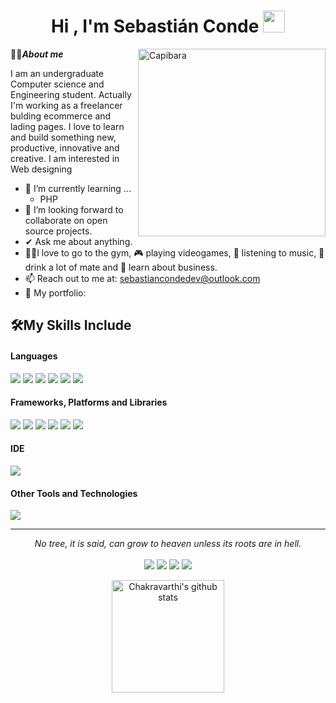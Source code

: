 <h1 align="center">Hi , I'm Sebastián Conde <img src="https://media.giphy.com/media/hvRJCLFzcasrR4ia7z/giphy.gif" width="35"></h1>

<img align="right" width=300px alt="Capibara" src="https://media3.giphy.com/media/HqcfJIVjVObbMNPCJd/giphy.gif?cid=6c09b9529h11w7mjma11n3na1rw78yzsbidtwl6k3a03ecfk&ep=v1_stickers_search&rid=giphy.gif&ct=s" />

🧍🏼***About me***

I am an undergraduate Computer science and Engineering student. Actually I'm working as a freelancer bulding ecommerce and lading pages. I love to learn and build something new, productive, innovative and creative. I am interested in Web designing
- 🌱 I’m currently learning ...
  - PHP
- 🦾 I’m looking forward to collaborate on open source projects.
- ✔ Ask me about anything.
- 🏋🏼I love to go to the gym, 🎮 playing videogames, 🎵 listening to music, 🧉drink a lot of mate and 📖 learn about business.
- 📫 Reach out to me at: <a href="sebastiancondedev@outlook.com">sebastiancondedev@outlook.com</a>
- 📂 My portfolio: 


## 🛠️My Skills Include

<h4> Languages </h4>
<span>
  <img src="https://img.shields.io/badge/c%23-%23239120.svg?style=for-the-badge&logo=csharp&logoColor=white">
  <img src="https://img.shields.io/badge/CSS3-1572B6?style=for-the-badge&logo=css3&logoColor=white">
  <img src="https://img.shields.io/badge/html5-%23E34F26.svg?style=for-the-badge&logo=html5&logoColor=white">
  <img src="https://img.shields.io/badge/java-%23ED8B00.svg?style=for-the-badge&logo=openjdk&logoColor=white">
  <img src="https://img.shields.io/badge/javascript-%23323330.svg?style=for-the-badge&logo=javascript&logoColor=%23F7DF1E">
  <img src="https://img.shields.io/badge/python-3670A0?style=for-the-badge&logo=python&logoColor=ffdd54">
  
</span>

<h4> Frameworks, Platforms and Libraries </h4>
<span>
  <img src=" https://img.shields.io/badge/astro-%232C2052.svg?style=for-the-badge&logo=astro&logoColor=white">
  <img src="https://img.shields.io/badge/Bootstrap-563D7C?style=for-the-badge&logo=bootstrap&logoColor=white">
  <img src="https://img.shields.io/badge/tailwindcss-%2338B2AC.svg?style=for-the-badge&logo=tailwind-css&logoColor=white">
  <img src="https://img.shields.io/badge/react-%2320232a.svg?style=for-the-badge&logo=react&logoColor=%2361DAFB">
  <img src="https://img.shields.io/badge/vite-%23646CFF.svg?style=for-the-badge&logo=vite&logoColor=white">
  <img src="https://img.shields.io/badge/vuejs-%2335495e.svg?style=for-the-badge&logo=vuedotjs&logoColor=%234FC08D">
  
</span>


<h4> IDE </h4>
<span>
<img src="https://img.shields.io/badge/Visual_Studio_Code-0078D4?style=for-the-badge&logo=visual%20studio%20code&logoColor=white">

<h4> Other Tools and Technologies </h4>
<span>
  <img src="https://img.shields.io/badge/Git-F05032?style=for-the-badge&logo=git&logoColor=white">
</span>

<hr>
<p align="center">
   <i>No tree, it is said, can grow to heaven unless its roots are in hell.</i>
   <br>
<br>	
<a target="_blank" href="https://www.linkedin.com/in/sebasti%C3%A1n-conde-478025171/"><img src="https://img.shields.io/badge/-LinkedIn-0077B5?style=for-the-badge&logo=Linkedin&logoColor=white"></img></a>
<a target="_blank" href="mailto:sebastiancondedev@outlook.com"><img src="https://img.shields.io/badge/Microsoft_Outlook-0078D4?style=for-the-badge&logo=microsoft-outlook&logoColor=white"></img></a>
<a target="_blank" href="https://www.linkedin.com/in/sebasti%C3%A1n-conde-478025171/"><img src="https://img.shields.io/badge/Freelancer-29B2FE?style=for-the-badge&logo=Freelancer&logoColor=white"></img></a>
<a target="_blank" href="https://www.linkedin.com/in/sebasti%C3%A1n-conde-478025171/"><img src="https://img.shields.io/badge/Portfolio-%23000000.svg?style=for-the-badge&logo=firefox&logoColor=#FF7139"></img></a>
<br>
</p>


<p align="center">
  <a href="https://github.com/SebaConde">
   <img align="center" src="https://github-readme-stats.vercel.app/api?username=SebaConde&count_private=true&hide=stars&show_icons=true&theme=dark&line_height=27" alt="Chakravarthi's github stats" height="180px" />
  </a>
</p>

<!--
**SebaConde/sebaconde** is a ✨ _special_ ✨ repository because its `README.md` (this file) appears on your GitHub profile.

Here are some ideas to get you started:

- 🔭 I’m currently working on ...
- 🌱 I’m currently learning ...
- 👯 I’m looking to collaborate on ...
- 🤔 I’m looking for help with ...
- 💬 Ask me about ...
- 📫 How to reach me: ...
- 😄 Pronouns: ...
- ⚡ Fun fact: ...
-->

